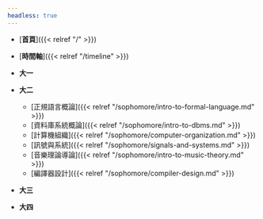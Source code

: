 ```yaml
---
headless: true
---
```


- [**首頁**]({{< relref "/" >}})
- [**時間軸**]({{< relref "/timeline" >}})

- **大一**

- **大二**
  - [正規語言概論]({{< relref "/sophomore/intro-to-formal-language.md" >}})
  - [資料庫系統概論]({{< relref "/sophomore/intro-to-dbms.md" >}})
  - [計算機組織]({{< relref "/sophomore/computer-organization.md" >}})
  - [訊號與系統]({{< relref "/sophomore/signals-and-systems.md" >}})
  - [音樂理論導論]({{< relref "/sophomore/intro-to-music-theory.md" >}})
  - [編譯器設計]({{< relref "/sophomore/compiler-design.md" >}})

- **大三**
- **大四**